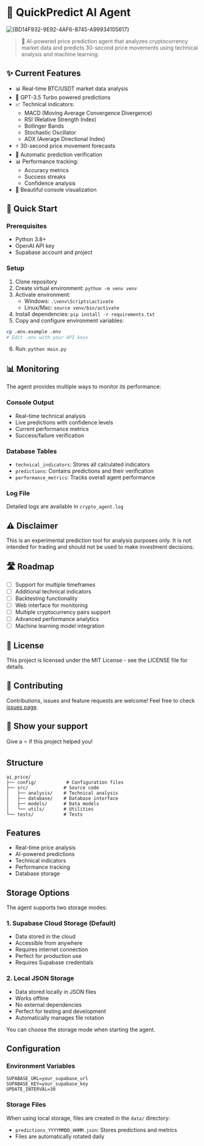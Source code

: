 # 🎯 QuickPredict AI Agent
![{BD14F932-9E92-4AF6-8745-A99934105617}](https://github.com/user-attachments/assets/4e601227-f554-40d8-a361-1a3143164ca8)

> 🤖 AI-powered price prediction agent that analyzes cryptocurrency market data and predicts 30-second price movements using technical analysis and machine learning.

## ✨ Current Features

- 📊 Real-time BTC/USDT market data analysis
- 🧠 GPT-3.5 Turbo powered predictions
- 📈 Technical indicators:
  - MACD (Moving Average Convergence Divergence)
  - RSI (Relative Strength Index)
  - Bollinger Bands
  - Stochastic Oscillator
  - ADX (Average Directional Index)
- ⚡ 30-second price movement forecasts
- 📝 Automatic prediction verification
- 📊 Performance tracking:
  - Accuracy metrics
  - Success streaks
  - Confidence analysis
- 🎨 Beautiful console visualization

## 🚀 Quick Start

### Prerequisites

- Python 3.8+
- OpenAI API key
- Supabase account and project

### Setup

1. Clone repository
2. Create virtual environment: `python -m venv venv`
3. Activate environment:
   - Windows: `.\venv\Scripts\activate`
   - Linux/Mac: `source venv/bin/activate`
4. Install dependencies: `pip install -r requirements.txt`
5. Copy and configure environment variables:
```bash
cp .env.example .env
# Edit .env with your API keys
```
6. Run: `python main.py`

## 📊 Monitoring

The agent provides multiple ways to monitor its performance:

### Console Output
- Real-time technical analysis
- Live predictions with confidence levels
- Current performance metrics
- Success/failure verification

### Database Tables
- `technical_indicators`: Stores all calculated indicators
- `predictions`: Contains predictions and their verification
- `performance_metrics`: Tracks overall agent performance

### Log File
Detailed logs are available in `crypto_agent.log`

## ⚠️ Disclaimer

This is an experimental prediction tool for analysis purposes only. It is not intended for trading and should not be used to make investment decisions.

## 🛣️ Roadmap

- [ ] Support for multiple timeframes
- [ ] Additional technical indicators
- [ ] Backtesting functionality
- [ ] Web interface for monitoring
- [ ] Multiple cryptocurrency pairs support
- [ ] Advanced performance analytics
- [ ] Machine learning model integration

## 📝 License

This project is licensed under the MIT License - see the LICENSE file for details.

## 🤝 Contributing

Contributions, issues and feature requests are welcome! Feel free to check [issues page](https://github.com/Huston1992/quickpredict-ai/issues).

## 🌟 Show your support

Give a ⭐️ if this project helped you!

## Structure

```
ai_price/
├── config/           # Configuration files
├── src/             # Source code
│   ├── analysis/    # Technical analysis
│   ├── database/    # Database interface
│   ├── models/      # Data models
│   └── utils/       # Utilities
└── tests/           # Tests
```

## Features

- Real-time price analysis
- AI-powered predictions
- Technical indicators
- Performance tracking
- Database storage

## Storage Options

The agent supports two storage modes:

### 1. Supabase Cloud Storage (Default)
- Data stored in the cloud
- Accessible from anywhere
- Requires internet connection
- Perfect for production use
- Requires Supabase credentials

### 2. Local JSON Storage
- Data stored locally in JSON files
- Works offline
- No external dependencies
- Perfect for testing and development
- Automatically manages file rotation

You can choose the storage mode when starting the agent.

## Configuration

### Environment Variables
```env
SUPABASE_URL=your_supabase_url
SUPABASE_KEY=your_supabase_key
UPDATE_INTERVAL=30
```

### Storage Files
When using local storage, files are created in the `data/` directory:
- `predictions_YYYYMMDD_HHMM.json`: Stores predictions and metrics
- Files are automatically rotated daily
